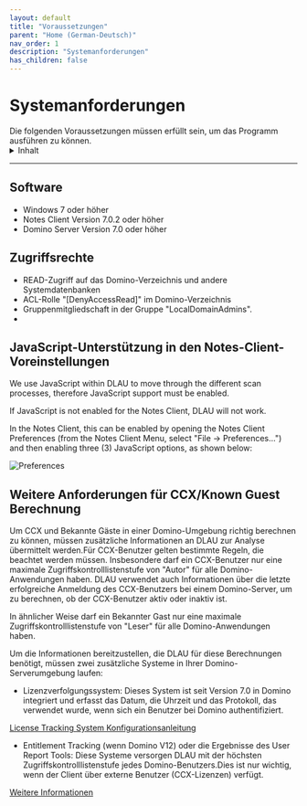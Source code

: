```yaml
---
layout: default
title: "Voraussetzungen"
parent: "Home (German-Deutsch)"
nav_order: 1
description: "Systemanforderungen"
has_children: false
---
```


<h1>Systemanforderungen</h1>
Die folgenden Voraussetzungen müssen erfüllt sein, um das Programm ausführen zu können.

<details close markdown="block">
  <summary>
    Inhalt
  </summary>
  {: .text-delta }
1. TOC
{:toc}
</details>

---

## Software

- Windows 7 oder höher
- Notes Client Version 7.0.2 oder höher
- Domino Server Version 7.0 oder höher

## Zugriffsrechte

- READ-Zugriff auf das Domino-Verzeichnis und andere Systemdatenbanken
- ACL-Rolle "[DenyAccessRead]" im Domino-Verzeichnis
- Gruppenmitgliedschaft in der Gruppe "LocalDomainAdmins".
- 
## JavaScript-Unterstützung in den Notes-Client-Voreinstellungen

We use JavaScript within DLAU to move through the different scan processes, therefore JavaScript support must be enabled.

If JavaScript is not enabled for the Notes Client, DLAU will not work.

In the Notes Client, this can be enabled by opening the Notes Client Preferences (from the Notes Client Menu, select "File -> Preferences...") and then enabling three (3) JavaScript options, as shown below:

![Preferences](assets/images/png/notes-preferences.png)


## Weitere Anforderungen für CCX/Known Guest Berechnung

Um CCX und Bekannte Gäste in einer Domino-Umgebung richtig berechnen zu können, müssen zusätzliche Informationen an DLAU zur Analyse übermittelt werden.Für CCX-Benutzer gelten bestimmte Regeln, die beachtet werden müssen. Insbesondere darf ein CCX-Benutzer nur eine maximale Zugriffskontrolllistenstufe von "Autor" für alle Domino-Anwendungen haben. DLAU verwendet auch Informationen über die letzte erfolgreiche Anmeldung des CCX-Benutzers bei einem Domino-Server, um zu berechnen, ob der CCX-Benutzer aktiv oder inaktiv ist.

In ähnlicher Weise darf ein Bekannter Gast nur eine maximale Zugriffskontrolllistenstufe von "Leser" für alle Domino-Anwendungen haben.

Um die Informationen bereitzustellen, die DLAU für diese Berechnungen benötigt, müssen zwei zusätzliche Systeme in Ihrer Domino-Serverumgebung laufen:

* Lizenzverfolgungssystem: Dieses System ist seit Version 7.0 in Domino integriert und erfasst das Datum, die Uhrzeit und das Protokoll, das verwendet wurde, wenn sich ein Benutzer bei Domino authentifiziert.
 
[License Tracking System Konfigurationsanleitung](https://help.hcltechsw.com/domino/9.0.1/admin/admin/conf_licensetracking_t.html)

* Entitlement Tracking (wenn Domino V12) oder die Ergebnisse des User Report Tools: Diese Systeme versorgen DLAU mit der höchsten Zugriffskontrolllistenstufe jedes Domino-Benutzers.Dies ist nur wichtig, wenn der Client über externe Benutzer (CCX-Lizenzen) verfügt.

[Weitere Informationen](https://opensource.hcltechsw.com/domino-license-analysis-utility-DLAU/instructions/#schritt-6---entitlement-tracking--user-report-tool-scan)
